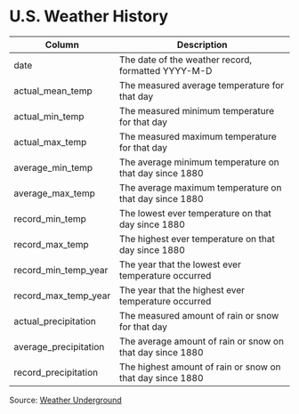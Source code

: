 # U.S. Weather History

Column | Description
---|---------
date | The date of the weather record, formatted YYYY-M-D
actual_mean_temp | The measured average temperature for that day
actual_min_temp | The measured minimum temperature for that day
actual_max_temp | The measured maximum temperature for that day
average_min_temp | The average minimum temperature on that day since 1880
average_max_temp | The average maximum temperature on that day since 1880
record_min_temp | The lowest ever temperature on that day since 1880
record_max_temp | The highest ever temperature on that day since 1880
record_min_temp_year | The year that the lowest ever temperature occurred
record_max_temp_year | The year that the highest ever temperature occurred
actual_precipitation | The measured amount of rain or snow for that day
average_precipitation | The average amount of rain or snow on that day since 1880
record_precipitation | The highest amount of rain or snow on that day since 1880

Source: [Weather Underground](http://wunderground.com)
